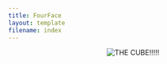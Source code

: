 ```yaml
---
title: FourFace
layout: template
filename: index
--- 
```


<p align="center">
  <img src="https://github.com/pmackle/EE-Emerge-2020-FourFace/blob/master/Documentation/Photos/box.png?raw=true" alt="THE CUBE!!!!!"/>
</p>
